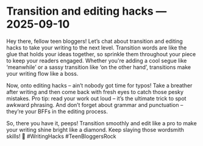# Transition and editing hacks — 2025-09-10

Hey there, fellow teen bloggers! Let’s chat about transition and editing hacks to take your writing to the next level. Transition words are like the glue that holds your ideas together, so sprinkle them throughout your piece to keep your readers engaged. Whether you're adding a cool segue like ‘meanwhile’ or a sassy transition like ‘on the other hand’, transitions make your writing flow like a boss.

Now, onto editing hacks – ain’t nobody got time for typos! Take a breather after writing and then come back with fresh eyes to catch those pesky mistakes. Pro tip: read your work out loud – it’s the ultimate trick to spot awkward phrasing. And don’t forget about grammar and punctuation – they’re your BFFs in the editing process.

So, there you have it, peeps! Transition smoothly and edit like a pro to make your writing shine bright like a diamond. Keep slaying those wordsmith skills! 🌟 #WritingHacks #TeenBloggersRock